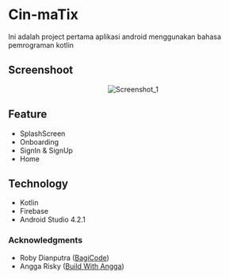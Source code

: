 # Cin-maTix
Ini adalah project pertama aplikasi android menggunakan bahasa pemrograman kotlin

## Screenshoot
<p align="center">
<img alt="Screenshot_1" src="https://user-images.githubusercontent.com/69950722/219635525-f329033d-47cc-4d20-b788-d6292a5c4016.png">
</p>



## Feature
* SplashScreen
* Onboarding
* SignIn & SignUp
* Home

## Technology
- Kotlin
- Firebase
- Android Studio 4.2.1


### Acknowledgments
- Roby Dianputra ([BagiCode](https://bagicode.com/))
- Angga Risky ([Build With Angga](https://buildwithangga.com/))
